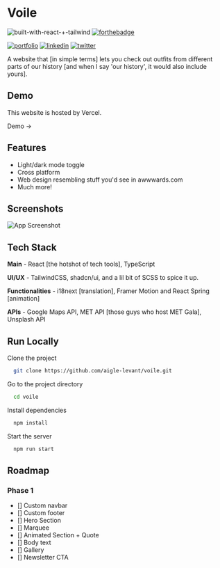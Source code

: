 
# Voile

![built-with-react-+-tailwind](https://github.com/user-attachments/assets/d4d5c040-8927-4476-a1e7-3b03df37f22f)
[![forthebadge](https://forthebadge.com/images/badges/60-percent-of-the-time-works-every-time.svg)](https://forthebadge.com)


[![portfolio](https://img.shields.io/badge/-Portfolio-4285F4?logo=google-docs&logoColor=white&style=for-the-badge)](https://aigle-levant.github.io/dev-portfolio/)
[![linkedin](https://img.shields.io/badge/-LinkedIn-0055D4?logo=&logoColor=white&style=for-the-badge)](https://www.linkedin.com/in/prajanya-subramanian/)
[![twitter](https://img.shields.io/badge/Twitter-000000?style=for-the-badge&logo=x&logoColor=white)](https://www.x.com/aiglelevant)


A website that [in simple terms] lets you check out outfits from different parts of our history [and when I say 'our history', it would also include yours].
## Demo

This website is hosted by Vercel.

Demo -> 


## Features

- Light/dark mode toggle
- Cross platform
- Web design resembling stuff you'd see in awwwards.com
- Much more!


## Screenshots

![App Screenshot](https://via.placeholder.com/468x300?text=App+Screenshot+Here)


## Tech Stack

**Main** - React [the hotshot of tech tools], TypeScript

**UI/UX** - TailwindCSS, shadcn/ui, and a lil bit of SCSS to spice it up.

**Functionalities** - i18next [translation], Framer Motion and React Spring [animation]

**APIs** - Google Maps API, MET API [those guys who host MET Gala], Unsplash API


## Run Locally

Clone the project

```bash
  git clone https://github.com/aigle-levant/voile.git
```

Go to the project directory

```bash
  cd voile
```

Install dependencies

```bash
  npm install
```

Start the server

```bash
  npm run start
```


## Roadmap

### Phase 1

- [] Custom navbar
- [] Custom footer
- [] Hero Section
- [] Marquee
- [] Animated Section + Quote
- [] Body text
- [] Gallery
- [] Newsletter CTA


